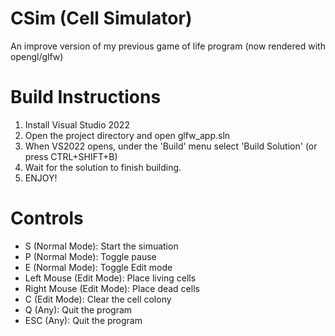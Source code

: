 # CSim (Cell Simulator)
An improve version of my previous game of life program (now rendered with opengl/glfw)

# Build Instructions

1. Install Visual Studio 2022
2. Open the project directory and open glfw_app.sln
3. When VS2022 opens, under the 'Build' menu select 'Build Solution' (or press CTRL+SHIFT+B)
4. Wait for the solution to finish building.
5. ENJOY!

# Controls
- S (Normal Mode): Start the simuation
- P (Normal Mode): Toggle pause
- E (Normal Mode): Toggle Edit mode
- Left Mouse (Edit Mode): Place living cells
- Right Mouse (Edit Mode): Place dead cells
- C (Edit Mode): Clear the cell colony
- Q (Any): Quit the program
- ESC (Any): Quit the program 
